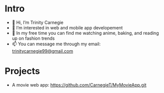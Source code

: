 # Intro
- 👋 Hi, I’m Trinity Carnegie
- 👀 I’m interested in web and mobile app developement
- 💞️ In my free time you can find me watching anime, baking, and reading up on fashion trends
- 📫 You can message me through my email: trinitycarnegie99@gmail.com

<!---
CarnegieT/CarnegieT is a ✨ special ✨ repository because its `README.md` (this file) appears on your GitHub profile.
You can click the Preview link to take a look at your changes.
--->

# Projects
- A movie web app: https://github.com/CarnegieT/MyMovieApp.git
